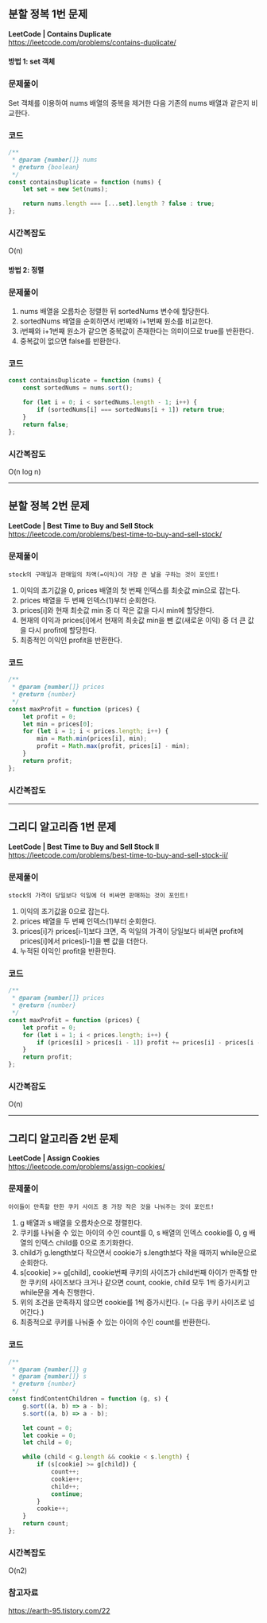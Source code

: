 ## 분할 정복 1번 문제

**LeetCode | Contains Duplicate**  
https://leetcode.com/problems/contains-duplicate/

#### 방법 1: set 객체

### 문제풀이

Set 객체를 이용하여 nums 배열의 중복을 제거한 다음 기존의 nums 배열과 같은지 비교한다.

### 코드

```javascript
/**
 * @param {number[]} nums
 * @return {boolean}
 */
const containsDuplicate = function (nums) {
	let set = new Set(nums);

	return nums.length === [...set].length ? false : true;
};
```

### 시간복잡도

O(n)

#### 방법 2: 정렬

### 문제풀이

1. nums 배열을 오름차순 정렬한 뒤 sortedNums 변수에 할당한다.
2. sortedNums 배열을 순회하면서 i번째와 i+1번째 원소를 비교한다.
3. i번째와 i+1번째 원소가 같으면 중복값이 존재한다는 의미이므로 true를 반환한다.
4. 중복값이 없으면 false를 반환한다.

### 코드

```javascript
const containsDuplicate = function (nums) {
	const sortedNums = nums.sort();

	for (let i = 0; i < sortedNums.length - 1; i++) {
		if (sortedNums[i] === sortedNums[i + 1]) return true;
	}
	return false;
};
```

### 시간복잡도

O(n log n)

---

## 분할 정복 2번 문제

**LeetCode | Best Time to Buy and Sell Stock**  
https://leetcode.com/problems/best-time-to-buy-and-sell-stock/

### 문제풀이

`stock의 구매일과 판매일의 차액(=이익)이 가장 큰 날을 구하는 것이 포인트!`

1. 이익의 초기값을 0, prices 배열의 첫 번째 인덱스를 최솟값 min으로 잡는다.
2. prices 배열을 두 번째 인덱스(1)부터 순회한다.
3. prices[i]와 현재 최솟값 min 중 더 작은 값을 다시 min에 할당한다.
4. 현재의 이익과 prices[i]에서 현재의 최솟값 min을 뺀 값(새로운 이익) 중 더 큰 값을 다시 profit에 할당한다.
5. 최종적인 이익인 profit을 반환한다.

### 코드

```javascript
/**
 * @param {number[]} prices
 * @return {number}
 */
const maxProfit = function (prices) {
	let profit = 0;
	let min = prices[0];
	for (let i = 1; i < prices.length; i++) {
		min = Math.min(prices[i], min);
		profit = Math.max(profit, prices[i] - min);
	}
	return profit;
};
```

### 시간복잡도

---

## 그리디 알고리즘 1번 문제

**LeetCode | Best Time to Buy and Sell Stock II**  
https://leetcode.com/problems/best-time-to-buy-and-sell-stock-ii/

### 문제풀이

`stock의 가격이 당일보다 익일에 더 비싸면 판매하는 것이 포인트!`

1. 이익의 초기값을 0으로 잡는다.
2. prices 배열을 두 번째 인덱스(1)부터 순회한다.
3. prices[i]가 prices[i-1]보다 크면, 즉 익일의 가격이 당일보다 비싸면 profit에 prices[i]에서 prices[i-1]을 뺀 값을 더한다.
4. 누적된 이익인 profit을 반환한다.

### 코드

```javascript
/**
 * @param {number[]} prices
 * @return {number}
 */
const maxProfit = function (prices) {
	let profit = 0;
	for (let i = 1; i < prices.length; i++) {
		if (prices[i] > prices[i - 1]) profit += prices[i] - prices[i - 1];
	}
	return profit;
};
```

### 시간복잡도

O(n)

---

## 그리디 알고리즘 2번 문제

**LeetCode | Assign Cookies**  
https://leetcode.com/problems/assign-cookies/

### 문제풀이

`아이들이 만족할 만한 쿠키 사이즈 중 가장 작은 것을 나눠주는 것이 포인트!`

1. g 배열과 s 배열을 오름차순으로 정렬한다.
2. 쿠키를 나눠줄 수 있는 아이의 수인 count를 0, s 배열의 인덱스 cookie를 0, g 배열의 인덱스 child를 0으로 초기화한다.
3. child가 g.length보다 작으면서 cookie가 s.length보다 작을 때까지 while문으로 순회한다.
4. s[cookie] >= g[child], cookie번째 쿠키의 사이즈가 child번째 아이가 만족할 만한 쿠키의 사이즈보다 크거나 같으면 count, cookie, child 모두 1씩 증가시키고 while문을 계속 진행한다.
5. 위의 조건을 만족하지 않으면 cookie를 1씩 증가시킨다. (= 다음 쿠키 사이즈로 넘어간다.)
6. 최종적으로 쿠키를 나눠줄 수 있는 아이의 수인 count를 반환한다.

### 코드

```javascript
/**
 * @param {number[]} g
 * @param {number[]} s
 * @return {number}
 */
const findContentChildren = function (g, s) {
	g.sort((a, b) => a - b);
	s.sort((a, b) => a - b);

	let count = 0;
	let cookie = 0;
	let child = 0;

	while (child < g.length && cookie < s.length) {
		if (s[cookie] >= g[child]) {
			count++;
			cookie++;
			child++;
			continue;
		}
		cookie++;
	}
	return count;
};
```

### 시간복잡도

O(n2)

### 참고자료

https://earth-95.tistory.com/22
